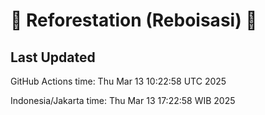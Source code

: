 
# 🌳 Reforestation (Reboisasi) 🌲

## Last Updated

GitHub Actions time: Thu Mar 13 10:22:58 UTC 2025

Indonesia/Jakarta time: Thu Mar 13 17:22:58 WIB 2025
